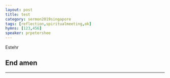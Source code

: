 ```yaml
---
layout: post
title: test
category: sermon2019singapore
tags: [reflection,spiritualmeeting,ok]
hymns: [123,456]
speaker: prpetershee
---
```

Estehr


End amen
----
****

